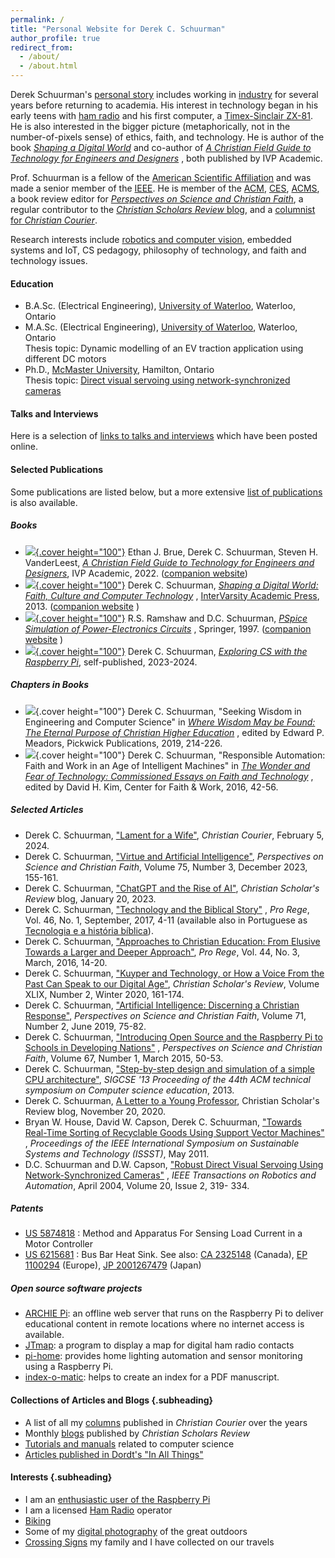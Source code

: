 ```yaml
---
permalink: /
title: "Personal Website for Derek C. Schuurman"
author_profile: true
redirect_from: 
  - /about/
  - /about.html
---
```


Derek Schuurman\'s [personal story](bio.html) includes working in
[industry](industry.html) for several years before returning to academia.
His interest in technology began in his early teens with [ham radio](ham.html) and 
his first computer, a [Timex-Sinclair ZX-81](https://en.wikipedia.org/wiki/ZX81).
He is also interested in the bigger picture (metaphorically, not in the
number-of-pixels sense) of ethics, faith, and technology.
He is author of the book 
[*Shaping a Digital World*](https://www.ivpress.com/shaping-a-digital-world) 
and co-author of 
[*A Christian Field Guide to Technology for Engineers and Designers*](https://www.ivpress.com/a-christian-field-guide-to-technology-for-engineers-and-designers) ,
both published by IVP Academic.

Prof. Schuurman is a fellow of the [American Scientific Affiliation](https://asa3.org)
and was made a senior member of the [IEEE](https://www.ieee.org/). He is
member of the [ACM](https://www.acm.org/), [CES](https://www.christianengineering.org/),
[ACMS](https://www.acmsonline.org/), a book review editor for
[*Perspectives on Science and Christian Faith*](https://network.asa3.org/general/custom.asp?page=PSCF), 
a regular contributor to the 
[*Christian Scholars Review* blog](https://christianscholars.com/author/derek-c-schuurman/),
and a [columnist for *Christian Courier*](https://www.christiancourier.ca/author/derek-schuurman1/).

Research interests include [robotics and computer vision](research.html), embedded systems and IoT, 
CS pedagogy, philosophy of technology, and faith and technology issues.

#### Education

-   B.A.Sc. (Electrical Engineering), [University of Waterloo](https://www.uwaterloo.ca/), Waterloo, Ontario
-   M.A.Sc. (Electrical Engineering), [University of Waterloo](https://www.uwaterloo.ca/), Waterloo, Ontario\
    Thesis topic: Dynamic modelling of an EV traction application using different DC motors
-   Ph.D., [McMaster University](https://www.mcmaster.ca/), Hamilton, Ontario \
    Thesis topic: [Direct visual servoing using network-synchronized cameras](https://hdl.handle.net/11375/6030)

#### Talks and Interviews

Here is a selection of [links to talks and interviews](talks.html) which have been posted online.

#### Selected Publications

Some publications are listed below, but a more extensive 
[list of publications](pubs.html) is also available.

##### Books

-   [![](images/fieldguide.jpg){.cover height="100"}](https://www.ivpress.com/a-christian-field-guide-to-technology-for-engineers-and-designers) 
    Ethan J. Brue, Derek C. Schuurman, Steven H. VanderLeest, 
    [*A Christian Field Guide to Technology for Engineers and Designers*](https://www.ivpress.com/a-christian-field-guide-to-technology-for-engineers-and-designers),
    IVP Academic, 2022. \([companion website](https://cs.calvin.edu/activities/books/fieldguide/)\)
-   [![](images/shaping-a-digital-world.jpg){.cover height="100"}](https://www.ivpress.com/shaping-a-digital-world) 
    Derek C. Schuurman, 
    [*Shaping a Digital World: Faith, Culture and Computer Technology*](https://www.ivpress.com/shaping-a-digital-world) ,
    [InterVarsity Academic Press](https://www.ivpress.com/), 2013.
    \([companion website](https://cs.calvin.edu/shaping_a_digital_world/) \)
-   [![](images/pspice.jpg){.cover height="100"}](https://www.springer.com/us/book/9780412751400) 
    R.S. Ramshaw and D.C. Schuurman, 
    [*PSpice Simulation of Power-Electronics Circuits*](https://www.springer.com/us/book/9780412751400) ,
    Springer, 1997. \([companion website](https://ece.uwaterloo.ca/~pwr_elec/) \)
-   [![](images/cs-with-rpi.jpg){.cover height="100"}](https://sites.calvin.edu/derek/docs/cs-with-rpi.pdf)
    Derek C. Schuurman, [*Exploring CS with the Raspberry Pi*](docs/cs-with-rpi.pdf), self-published, 2023-2024.

##### Chapters in Books

-   ![](images/where-wisdom-may-be-found.jpg){.cover height="100"} 
    Derek C. Schuurman, "Seeking Wisdom in Engineering and Computer Science" in 
    [*Where Wisdom May be Found: The Eternal Purpose of Christian Higher Education*](https://wipfandstock.com/9781498296106/where-wisdom-may-be-found/) ,
    edited by Edward P. Meadors, Pickwick Publications, 2019, 214-226.
-   ![](images/WonderFearTechnologyCover.jpg){.cover height="100"} 
    Derek C. Schuurman, "Responsible Automation: Faith and Work in an Age of Intelligent Machines" in 
    [*The Wonder and Fear of Technology: Commissioned Essays on Faith and Technology*](https://www.amazon.com/Wonder-Fear-Technology-Commissioned-Essays/dp/0692796231) ,
    edited by David H. Kim, Center for Faith & Work, 2016, 42-56.

##### Selected Articles

-   Derek C. Schuurman, ["Lament for a Wife"](https://www.christiancourier.ca/lament-for-a-wife/), *Christian Courier*, February 5, 2024.
-   Derek C. Schuurman, 
    ["Virtue and Artificial Intelligence"](https://doi.org/10.56315/PSCF12-23Schuurman), *Perspectives on Science and Christian Faith*, Volume 75, Number 3, December 2023, 155-161.
-   Derek C. Schuurman,
    ["ChatGPT and the Rise of AI"](https://christianscholars.com/chatgpt-and-the-rise-of-ai/),
    *Christian Scholar\'s Review* blog, January 20, 2023.
-   Derek C. Schuurman, 
    ["Technology and the Biblical Story"](https://digitalcollections.dordt.edu/cgi/viewcontent.cgi?article=2949&context=pro_rege) ,
    *Pro Rege*, Vol. 46, No. 1, September, 2017, 4-11 (available also in Portuguese as 
    [Tecnologia e a história bíblica](articles/Tech_and_the_Biblical_story_Portuguese.pdf)).
-   Derek C. Schuurman, 
    ["Approaches to Christian Education: From Elusive Towards a Larger and Deeper Approach"](https://digitalcollections.dordt.edu/cgi/viewcontent.cgi?article=2877&context=pro_rege),
    *Pro Rege*, Vol. 44, No. 3, March, 2016, 14-20.
-   Derek C. Schuurman, 
    ["Kuyper and Technology, or How a Voice From the Past Can Speak to our Digital Age"](https://christianscholars.com/on-kuyper-and-technology-or-how-a-voice-from-the-past-can-speak-to-our-digital-age/),
    *Christian Scholar\'s Review*, Volume XLIX, Number 2, Winter 2020, 161-174.
-   Derek C. Schuurman, 
    ["Artificial Intelligence: Discerning a Christian Response"](https://www.asa3.org/ASA/PSCF/2019/PSCF6-19Schuurman.pdf),
    *Perspectives on Science and Christian Faith*, Volume 71, Number 2, June 2019, 75-82.
-   Derek C. Schuurman, 
    ["Introducing Open Source and the Raspberry Pi to Schools in Developing Nations"](https://www.asa3.org/ASA/PSCF/2015/PSCF3-15Schuurman.pdf) ,
    *Perspectives on Science and Christian Faith*, Volume 67, Number 1, March 2015, 50-53.
-   Derek C. Schuurman, 
    ["Step-by-step design and simulation of a simple CPU architecture"](https://dl.acm.org/doi/10.1145/2445196.2445296?cid=81100321502),
    *SIGCSE \'13 Proceeding of the 44th ACM technical symposium on Computer science education*, 2013. 
-   Derek C. Schuurman, 
    [A Letter to a Young Professor](https://christianscholars.com/a-letter-to-a-young-professor/),
    Christian Scholar\'s Review blog, November 20, 2020.
-   Bryan W. House, David W. Capson, Derek C. Schuurman, 
    ["Towards Real-Time Sorting of Recyclable Goods Using Support Vector Machines"](https://ieeexplore.ieee.org/xpl/freeabs_all.jsp?arnumber=5936845) ,
    *Proceedings of the IEEE International Symposium on Sustainable Systems and Technology (ISSST)*, May 2011.
-   D.C. Schuurman and D.W. Capson, 
    ["Robust Direct Visual Servoing Using Network-Synchronized Cameras"](https://ieeexplore.ieee.org/xpl/freeabs_all.jsp?arnumber=1284417) ,
    *IEEE Transactions on Robotics and Automation*, April 2004, Volume 20, Issue 2, 319- 334.

##### Patents

-   [US 5874818](https://patents.google.com/patent/US5874818A) :
    Method and Apparatus For Sensing Load Current in a Motor Controller
-   [US 6215681](https://patents.google.com/patent/US6215681) :
    Bus Bar Heat Sink. See also: 
    [CA 2325148](https://www.ic.gc.ca/opic-cipo/cpd/eng/patent/2325148/summary.html)  \(Canada\),
    [EP 1100294](https://worldwide.espacenet.com/publicationDetails/biblio?FT=D&date=20010516&DB=&locale=en_EP&CC=EP&NR=1100294A2&KC=A2&ND=6#)  \(Europe\),
    [JP 2001267479](https://worldwide.espacenet.com/publicationDetails/biblio?CC=JP&NR=2001267479&KC=&FT=E&locale=en_EP#)  \(Japan\)

##### Open source software projects

-   [ARCHIE Pi](https://github.com/dschuurman/archie-pi): an offline web
    server that runs on the Raspberry Pi to deliver educational content in remote locations where no internet access is available.
-   [JTmap](https://github.com/dschuurman/jtmap): a program to display a map for digital ham radio contacts
-   [pi-home](https://github.com/dschuurman/pi-home): provides home lighting automation and sensor monitoring using a Raspberry Pi.
-   [index-o-matic](https://github.com/dschuurman/index-o-matic): helps to create an index for a PDF manuscript.

#### Collections of Articles and Blogs {.subheading}

-   A list of all my [columns](ccpubs.html) published in *Christian Courier* over the years
-   Monthly [blogs](https://christianscholars.com/author/derek-c-schuurman/) published by *Christian Scholars Review*
-   [Tutorials and manuals](docs/) related to computer science
-   [Articles published in Dordt's "In All Things"](https://inallthings.org/author/derek-schuurman/)

#### Interests {.subheading}

-   I am an [enthusiastic user of the Raspberry Pi](https://sites.calvin.edu/derek/raspberrypi.html)
-   I am a licensed [Ham Radio](ham.html) operator
-   [Biking](biking.html)
-   Some of my [digital photography](photos/index.php) of the great outdoors
-   [Crossing Signs](crossings/index.php) my family and I have collected on our travels
